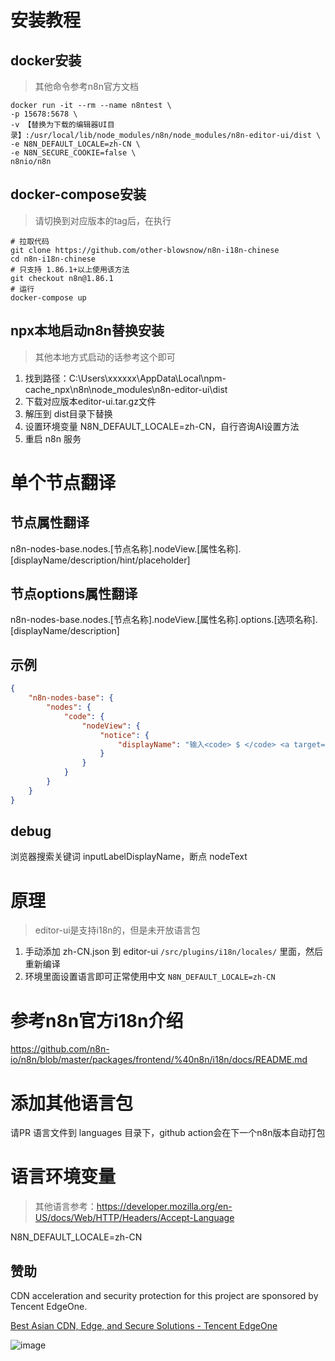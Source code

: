 
# 安装教程
## docker安装
> 其他命令参考n8n官方文档
```shell
docker run -it --rm --name n8ntest \
-p 15678:5678 \
-v 【替换为下载的编辑器UI目录】:/usr/local/lib/node_modules/n8n/node_modules/n8n-editor-ui/dist \
-e N8N_DEFAULT_LOCALE=zh-CN \
-e N8N_SECURE_COOKIE=false \
n8nio/n8n
```

## docker-compose安装
> 请切换到对应版本的tag后，在执行
```shell
# 拉取代码
git clone https://github.com/other-blowsnow/n8n-i18n-chinese
cd n8n-i18n-chinese
# 只支持 1.86.1+以上使用该方法
git checkout n8n@1.86.1
# 运行
docker-compose up
``` 

## npx本地启动n8n替换安装
> 其他本地方式启动的话参考这个即可
1. 找到路径：C:\Users\xxxxxx\AppData\Local\npm-cache\_npx\n8n\node_modules\n8n-editor-ui\dist
2. 下载对应版本editor-ui.tar.gz文件
4. 解压到 dist目录下替换
5. 设置环境变量 N8N_DEFAULT_LOCALE=zh-CN，自行咨询AI设置方法
6. 重启 n8n 服务

# 单个节点翻译
## 节点属性翻译
n8n-nodes-base.nodes.[节点名称].nodeView.[属性名称].[displayName/description/hint/placeholder]
## 节点options属性翻译
n8n-nodes-base.nodes.[节点名称].nodeView.[属性名称].options.[选项名称].[displayName/description]
## 示例
```json
{
    "n8n-nodes-base": {
        "nodes": {
            "code": {
                "nodeView": {
                    "notice": {
                        "displayName": "输入<code> $ </code> <a target=\"_ blank\" href=\"https: //docs.n8n.io/code-examples/methods-variables-reference--reference/\">特殊vars/methods </a>。通过使用<code> console.log()</code>语句进行调试，并在浏览器控制台中查看其输出。"
                    }
                }
            }
        }
    }
}
```
## debug
浏览器搜索关键词 inputLabelDisplayName，断点 nodeText

# 原理
> editor-ui是支持i18n的，但是未开放语言包

1. 手动添加 zh-CN.json 到 editor-ui `/src/plugins/i18n/locales/` 里面，然后重新编译
2. 环境里面设置语言即可正常使用中文  `N8N_DEFAULT_LOCALE=zh-CN`

# 参考n8n官方i18n介绍
https://github.com/n8n-io/n8n/blob/master/packages/frontend/%40n8n/i18n/docs/README.md

# 添加其他语言包
请PR 语言文件到 languages 目录下，github action会在下一个n8n版本自动打包

# 语言环境变量
> 其他语言参考：https://developer.mozilla.org/en-US/docs/Web/HTTP/Headers/Accept-Language

N8N_DEFAULT_LOCALE=zh-CN

## 赞助
CDN acceleration and security protection for this project are sponsored by Tencent EdgeOne.

[Best Asian CDN, Edge, and Secure Solutions - Tencent EdgeOne](https://edgeone.ai/?from=github)

![image](https://github.com/user-attachments/assets/aad21026-af2f-47df-864a-8017b42e161d)
